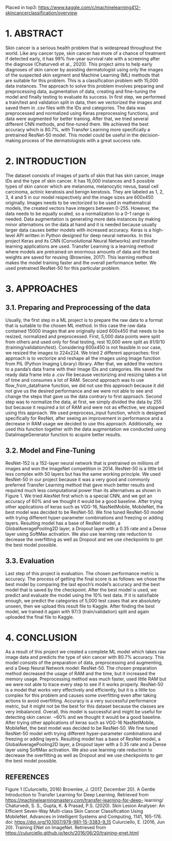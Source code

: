 Placed in top3: https://www.kaggle.com/c/machinelearning412-skincancerclassification/overview

# 1. ABSTRACT
Skin cancer is a serious health problem that is widespread throughout the world. Like any cancer type, skin cancer has more of a chance of treatment if detected early, it has 99% five-year survival rate with a screening after the diagnose (Chaturvedi et al., 2020). This project aims to help early diagnoses of skin cancer by assisting dermatologist using only the images of the suspected skin segment and Machine Learning (ML) methods that are suitable for this problem. This is a classification problem with 15,000 data instances. The approach to solve this problem involves preparing and preprocessing data, augmentation of data, creating and fine-tuning the model and finally testing to evaluate its success. In first step, we performed a train/test and validation split in data, then we vectorized the images and saved them in .csv files with the IDs and categories. The data was preprocessed and normalized using Keras preprocessing functions, and data were augmented for better training. After that, we tried several different CNN methods, and fine-tuned them. We achieved the best accuracy which is 80.7%, with Transfer Learning more specifically a pretrained ResNet-50 model. This model could be useful in the decision-making process of the dermatologists with a great success rate.

# 2. INTRODUCTION
The dataset consists of images of parts of skin that has skin cancer, image IDs and the type of skin cancer. It has 15,000 instances and 5 possible types of skin cancer which are melanoma, melanocytic nevus, basal cell carcinoma, actinic keratosis and benign keratosis. They are labeled as 1, 2, 3, 4 and 5 in our model respectively and the image sizes are 600x450 originally. Images needs to be vectorized to be used in mathematical models, the created vectors have integers between 0-255. However, the data needs to be equally scaled, so a normalization to a 0-1 range is needed. Data augmentation is generating more data instances by making minor alternations on the data at hand and it is needed because usually larger data causes better models with increased accuracy.
Keras is a high-level API written in Python designed for deep neural networks. In this project Keras and its CNN (Convolutional Neural Networks) and transfer learning applications are used. Transfer Learning is a learning method where models are pretrained on enormous amounts of data and the best weights are saved for reusing (Brownlee, 2017). This learning method makes the model training faster and the overall performance better. We used pretrained ResNet-50 for this particular problem.

# 3. APPROACHES
## 3.1. Preparing and Preprocessing of the data
Usually, the first step in a ML project is to prepare the raw data to a format that is suitable to the chosen ML method. In this case the raw data contained 15000 images that are originally sized 600x450 that needs to be resized, normalized and preprocessed. First, 5,000 data points were split from others and used only for final testing, rest 10,000 were split as 81/9/10 (training/validation/test). Considering 600x450 is not feasible in our case, we resized the images to 224x224. We tried 2 different approaches: first approach is to vectorize and reshape all the images using Image function from PIL (Python Imaging Library) library. After that, we added the vectors to a panda’s data frame with their Image IDs and categories. We saved the ready data frame into a .csv file because vectorizing and resizing takes a lot of time and consumes a lot of RAM. Second approach was to use flow_from_dataframe function, we did not use this approach because it did not give us the desired performance and we were not able to see and change the steps that gave us the data contrary to first approach. Second step was to normalize the data, at first, we simply divided the data by 255 but because it required a lot of RAM and were not as effective, we stopped using this approach. We used preprocess_input function, which is designed specifically for ResNet, after seeing an improvement in performance and a decrease in RAM usage we decided to use this approach. Additionally, we used this function together with the data augmentation we conducted using DataImageGenerator function to acquire better results.

## 3.2. Model and Fine-Tuning
ResNet-152 is a 152-layer neural network that is pretrained on millions of images and won the ImageNet competition in 2014. ResNet-50 is a little bit less complex with 50 layers but has the same working principle. We used ResNet-50 in our project because it was a very good and commonly preferred Transfer Learning method that gave much better results and required much less computational power than its alternatives as shown in Figure 1. We tried AlexNet first which is a special CNN, and we got an accuracy of 60% and we thought it would be a good baseline. After trying other applications of keras such as VGG-16, NasNetMobile, MobileNet, the best model was decided to be ResNet-50. We fine tuned ResNet-50 model with trying different hyper-parameter combinations and freezing or adding layers. Resulting model has a base of ResNet model, a GlobalAveragePooling2D layer, a Dropout layer with a 0.35 rate and a Dense layer using SoftMax activation. We also use learning rate reduction to decrease the overfitting as well as Dropout and we use checkpoints to get the best model possible.

## 3.3. Evaluation
Last step of this project is evaluation. The chosen performance metric is accuracy. The process of getting the final score is as follows: we chose the best model by comparing the last epoch’s model’s accuracy and the best model that is saved by the checkpoint. After the best model is used, we predict and evaluate the model using the 10% test data. If it is satisfiable enough, we predict the categories of 5,000 test cases that are absolutely unseen, then we upload this result file to Kaggle. After finding the best model, we trained it again with 97/3 (train/validation) split and again uploaded the final file to Kaggle.

# 4. CONCLUSION
As a result of this project we created a complete ML model which takes raw image data and predicts the type of skin cancer with 80.7% accuracy. This model consists of the preparation of data, preprocessing and augmenting, and a Deep Neural Network model: ResNet-50. The chosen preparation method decreased the usage of RAM and the time, but it increased the memory usage. Preprocessing method was much faster, used little RAM but we were not able to trace every step to see if it works properly. ResNet-50 is a model that works very effectively and efficiently, but it is a little too complex for this problem and causes some overfitting even after taking actions to avoid overfitting. Accuracy is a very successful performance metric, but it might not be the best for this dataset because the classes are very imbalanced. Overall, this model is successful and might be useful for detecting skin cancer. ~60% and we thought it would be a good baseline. After trying other applications of keras such as VGG-16 NasNetMobile, MobileNet, the best model was decided to be ResNet-50. We fine tuned ResNet-50 model with trying different hyper-parameter combinations and freezing or adding layers. Resulting model has a base of ResNet model, a GlobalAveragePooling2D layer, a Dropout layer with a 0.35 rate and a Dense layer using SoftMax activation. We also use learning rate reduction to decrease the overfitting as well as Dropout and we use checkpoints to get the best model possible.

## REFERENCES
Figure 1 (Culurciello, 2016)
 Brownlee, J. (2017, December 20). A Gentle Introduction to Transfer Learning for Deep Learning. Retrieved from https://machinelearningmastery.com/transfer-learning-for-deep- learning/
Chaturvedi, S. S., Gupta, K. & Prasad, P.S. (2020). Skin Lesion Analyser: An Efficient Seven-Way Multi-class Skin Cancer Classification Using MobileNet. Advances in Intelligent Systems and Computing, 1141, 165-176. doi: https://doi.org/10.1007/978-981-15-3383-9_15
Culurciello, E. (2016, Jun 20). Training ENet on ImageNet. Retrieved from https://culurciello.github.io/tech/2016/06/20/training-enet.html
